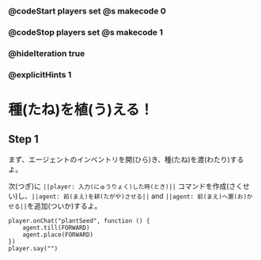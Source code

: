 ### @codeStart players set @s makecode 0
### @codeStop players set @s makecode 1

### @hideIteration true 
### @explicitHints 1


# 種(たね)を植(う)える！
<!-- # Plant a Seed! -->

## Step 1
まず、エージェントのインベントリを開(ひら)き、種(たね)を渡(わたり)するよ。<br>

次(つぎ)に ``||player: 入力(にゅうりょく)した時(とき)||`` コマンドを作成(さくせい)し、``||agent: 前(まえ)を耕(たがや)させる||`` and ``||agent: 前(まえ)へ置(お)かせる||``を追加(ついか)するよ。

<!-- First, interact with the Agent to open its inventory and give it the seeds. 
Then create ``||player: on chat||`` command and add ``||agent: till forward||`` and ``||agent: place forward||``.  -->

```ghost
player.onChat("plantSeed", function () {
    agent.till(FORWARD)
    agent.place(FORWARD)
})
player.say("")
```
